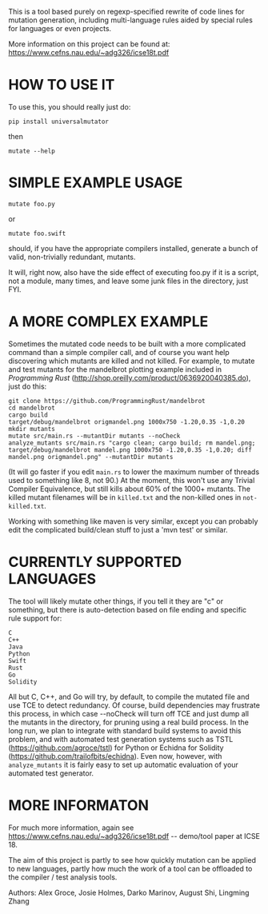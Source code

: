 This is a tool based purely on regexp-specified rewrite of code lines for mutation generation, including
multi-language rules aided by special rules for languages or even projects.

More information on this project can be found at: https://www.cefns.nau.edu/~adg326/icse18t.pdf 

HOW TO USE IT
=============

To use this, you should really just do:

`pip install universalmutator`

then

`mutate --help`

SIMPLE EXAMPLE USAGE
====================

`mutate foo.py`

or

`mutate foo.swift`

should, if you have the appropriate compilers installed, generate a bunch of valid, non-trivially redundant, mutants.

It will, right now, also have the side effect of executing foo.py if it is a script, not a module,
many times, and leave some junk files in the directory, just FYI.

A MORE COMPLEX EXAMPLE
======================

Sometimes the mutated code needs to be built with a more complicated command than a simple compiler call, and of course you want help discovering which mutants are killed and not killed.  For example, to mutate and test mutants for the mandelbrot plotting example included in _Programming Rust_ (http://shop.oreilly.com/product/0636920040385.do), just do this:


    git clone https://github.com/ProgrammingRust/mandelbrot
    cd mandelbrot
    cargo build
    target/debug/mandelbrot origmandel.png 1000x750 -1.20,0.35 -1,0.20
    mkdir mutants
    mutate src/main.rs --mutantDir mutants --noCheck
    analyze_mutants src/main.rs "cargo clean; cargo build; rm mandel.png; target/debug/mandelbrot mandel.png 1000x750 -1.20,0.35 -1,0.20; diff mandel.png origmandel.png" --mutantDir mutants

(It will go faster if you edit `main.rs` to lower the maximum number of threads used to something like 8, not 90.) At the moment, this won't use any Trivial Compiler Equivalence, but still kills about 60% of the 1000+ mutants. The killed mutant filenames will be in `killed.txt` and the non-killed ones in `not-killed.txt`.

Working with something like maven is very similar, except you can probably edit the complicated build/clean stuff to just a 'mvn test' or similar.

CURRENTLY SUPPORTED LANGUAGES
=============================

The tool will likely mutate other things, if you tell it they are "c" or something, but there is auto-detection based on file ending and specific rule support for:

```
C
C++
Java
Python
Swift
Rust
Go
Solidity
```

All but C, C++, and Go will try, by default, to compile the mutated file and use TCE to detect redundancy.  Of course, build dependencies may frustrate this process, in which case --noCheck will turn off TCE and just dump all the mutants in the directory, for pruning using a real build process.  In the long run, we plan to integrate with standard build systems to avoid this problem, and with automated test generation systems such as TSTL (https://github.com/agroce/tstl) for Python or Echidna for Solidity (https://github.com/trailofbits/echidna).  Even now, however, with `analyze_mutants` it is fairly easy to set up automatic evaluation of your automated test generator.

MORE INFORMATON
===============

For much more information, again see https://www.cefns.nau.edu/~adg326/icse18t.pdf -- demo/tool paper at ICSE 18.

The aim of this project is partly to see how quickly mutation can be applied to new languages, partly how much the work of a tool can be
offloaded to the compiler / test analysis tools.

Authors:  Alex Groce, Josie Holmes, Darko Marinov, August Shi, Lingming Zhang
